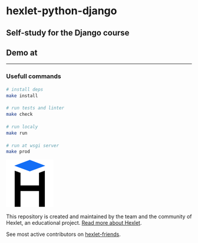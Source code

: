 # hexlet-python-django

## Self-study for the Django course

## Demo at 
---

### Usefull commands

```bash
# install deps
make install

# run tests and linter
make check

# run localy
make run

# run at wsgi server
make prod
```

[![Hexlet Ltd. logo](https://raw.githubusercontent.com/Hexlet/assets/master/images/hexlet_logo128.png)](https://hexlet.io/?utm_source=github&utm_medium=link&utm_campaign=hexlet-python-django)

This repository is created and maintained by the team and the community of Hexlet, an educational project. [Read more about Hexlet](https://hexlet.io/?utm_source=github&utm_medium=link&utm_campaign=hexlet-python-django).

See most active contributors on [hexlet-friends](https://friends.hexlet.io/).

